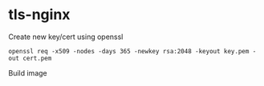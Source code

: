 # tls-nginx

Create new key/cert using openssl

```
openssl req -x509 -nodes -days 365 -newkey rsa:2048 -keyout key.pem -out cert.pem
```

Build image
